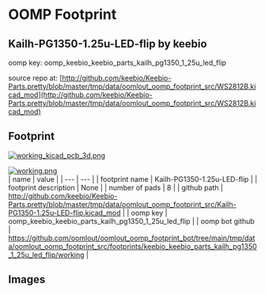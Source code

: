 # OOMP Footprint  
## Kailh-PG1350-1.25u-LED-flip  by keebio  
  
oomp key: oomp_keebio_keebio_parts_kailh_pg1350_1_25u_led_flip  
  
source repo at: [http://github.com/keebio/Keebio-Parts.pretty/blob/master/tmp/data/oomlout_oomp_footprint_src/WS2812B.kicad_mod](http://github.com/keebio/Keebio-Parts.pretty/blob/master/tmp/data/oomlout_oomp_footprint_src/WS2812B.kicad_mod)  
## Footprint  
  
[![working_kicad_pcb_3d.png](working_kicad_pcb_3d_600.png)](working_kicad_pcb_3d.png)  
  
[![working.png](working_600.png)](working.png)  
| name | value | 
| --- | --- | 
| footprint name | Kailh-PG1350-1.25u-LED-flip | 
| footprint description | None | 
| number of pads | 8 | 
| github path | http://github.com/keebio/Keebio-Parts.pretty/blob/master/tmp/data/oomlout_oomp_footprint_src/Kailh-PG1350-1.25u-LED-flip.kicad_mod | 
| oomp key | oomp_keebio_keebio_parts_kailh_pg1350_1_25u_led_flip | 
| oomp bot github | https://github.com/oomlout/oomlout_oomp_footprint_bot/tree/main/tmp/data/oomlout_oomp_footprint_src/footprints/keebio_keebio_parts_kailh_pg1350_1_25u_led_flip/working | 
## Images  

